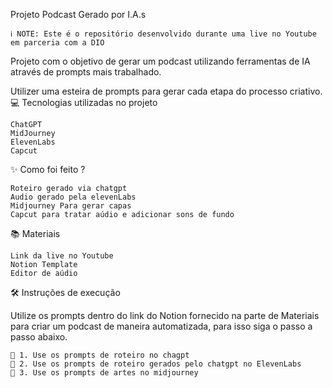 Projeto Podcast Gerado por I.A.s

    ℹ️ NOTE: Este é o repositório desenvolvido durante uma live no Youtube em parceria com a DIO

Projeto com o objetivo de gerar um podcast utilizando ferramentas de IA através de prompts mais trabalhado.

Utilizer uma esteira de prompts para gerar cada etapa do processo criativo.
💻 Tecnologias utilizadas no projeto

    ChatGPT
    MidJourney
    ElevenLabs
    Capcut

✨ Como foi feito ?

    Roteiro gerado via chatgpt
    Audio gerado pela elevenLabs
    Midjourney Para gerar capas
    Capcut para tratar aúdio e adicionar sons de fundo

📚 Materiais

    Link da live no Youtube
    Notion Template
    Editor de aúdio

🛠️ Instruções de execução

Utilize os prompts dentro do link do Notion fornecido na parte de Materiais para criar um podcast de maneira automatizada, para isso siga o passo a passo abaixo.

    🤖 1. Use os prompts de roteiro no chagpt
    🤖 2. Use os prompts de roteiro gerados pelo chatgpt no ElevenLabs
    🤖 3. Use os prompts de artes no midjourney
